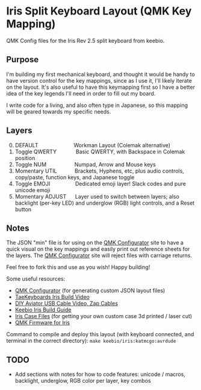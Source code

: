 # Iris Split Keyboard Layout (QMK Key Mapping)
QMK Config files for the Iris Rev 2.5 split keyboard from keebio.


## Purpose
I'm building my first mechanical keyboard, and thought it would be handy to have version control for the key mappings, since as I use it, I'll likely iterate on the layout. It's also useful to have this keymapping first so I have a better idea of the key legends I'll need in order to fill out my board.

I write code for a living, and also often type in Japanese, so this mapping will be geared towards my specific needs.

## Layers
0. DEFAULT&nbsp;&nbsp;&nbsp;&nbsp;&nbsp;&nbsp;&nbsp;&nbsp;&nbsp;&nbsp;&nbsp;&nbsp;&nbsp;&nbsp;&nbsp;&nbsp;&nbsp;&nbsp;&nbsp;&nbsp;&nbsp;&nbsp;&nbsp;&nbsp;Workman Layout (Colemak alternative)
1. Toggle QWERTY&nbsp;&nbsp;&nbsp;&nbsp;&nbsp;&nbsp;&nbsp;&nbsp;&nbsp;&nbsp;&nbsp;&nbsp;&nbsp;Basic QWERTY, with Backspace in Colemak position
2. Toggle NUM&nbsp;&nbsp;&nbsp;&nbsp;&nbsp;&nbsp;&nbsp;&nbsp;&nbsp;&nbsp;&nbsp;&nbsp;&nbsp;&nbsp;&nbsp;&nbsp;&nbsp;&nbsp;&nbsp;Numpad, Arrow and Mouse keys
3. Momentary UTIL&nbsp;&nbsp;&nbsp;&nbsp;&nbsp;&nbsp;&nbsp;&nbsp;&nbsp;&nbsp;&nbsp;&nbsp;Brackets, Hyphens, etc, plus audio controls, copy/paste, function keys, and Japanese toggle
4. Toggle EMOJI&nbsp;&nbsp;&nbsp;&nbsp;&nbsp;&nbsp;&nbsp;&nbsp;&nbsp;&nbsp;&nbsp;&nbsp;&nbsp;&nbsp;&nbsp;&nbsp;&nbsp;Dedicated emoji layer! Slack codes and pure unicode emoji
5. Momentary ADJUST&nbsp;&nbsp;&nbsp;&nbsp;&nbsp;&nbsp;Layer used to switch between layers; also backlight (per-key LED) and underglow (RGB) light controls, and a Reset button

## Notes
The JSON "min" file is for using on the [QMK Configurator](https://config.qmk.fm/#/keebio/iris/rev2/LAYOUT) site to have a quick visual on the key mappings and easily print out reference sheets for the layers. The [QMK Configurator](https://config.qmk.fm/#/keebio/iris/rev2/LAYOUT) site will reject files with carriage returns.

Feel free to fork this and use as you wish! Happy building!

Some useful resources:
- [QMK Configurator](https://config.qmk.fm/#/keebio/iris/rev2/LAYOUT) (for generating custom JSON layout files)
- [TaeKeyboards Iris Build Video](https://www.youtube.com/watch?v=0P6oIOB-whM)
- [DIY Aviator USB Cable Video, Zap Cables](https://www.youtube.com/watch?v=qnCd2rDJ4o4)
- [Keebio Iris Build Guide](https://docs.keeb.io/iris-build-guide/)
- [Iris Case Files](https://github.com/keebio/iris-case) (for getting your own custom case 3d printed / laser cut)
- [QMK Firmware for Iris](https://github.com/qmk/qmk_firmware/tree/master/keyboards/keebio/iris)

Command to compile and deploy this layout (with keyboard connected, and terminal in the correct directory):
`make keebio/iris:katmcgo:avrdude`

## TODO
- Add sections with notes for how to code features: unicode / macros, backlight, underglow, RGB color per layer, key combos
